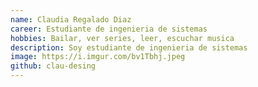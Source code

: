 ```yaml
---
name: Claudia Regalado Diaz
career: Estudiante de ingenieria de sistemas
hobbies: Bailar, ver series, leer, escuchar musica
description: Soy estudiante de ingenieria de sistemas 
image: https://i.imgur.com/bv1Tbhj.jpeg
github: clau-desing
---
```

